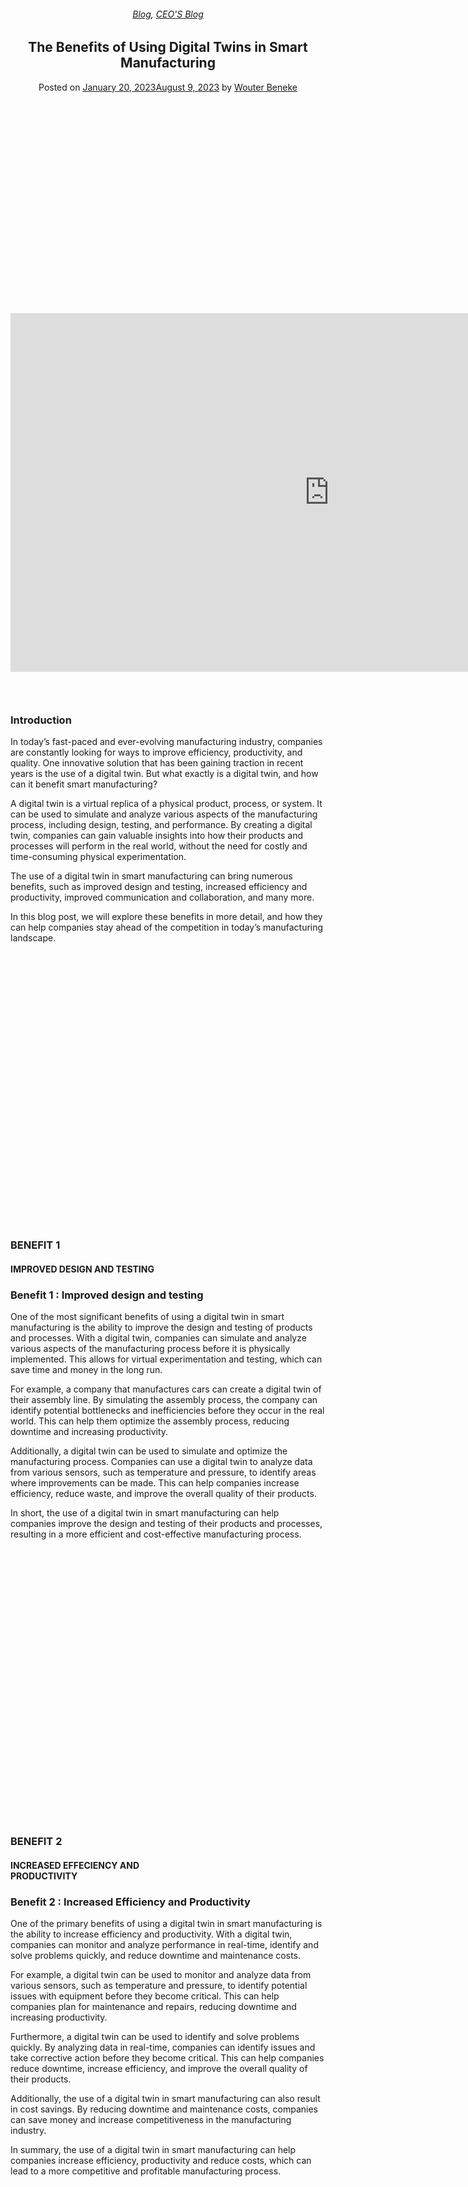 
<article class="post-12743 post type-post status-publish format-standard has-post-thumbnail hentry category-blog category-pieter-blog tag-digital-twins tag-smart-manufacturing" id="post-12743">
<div class="article-inner">
<header class="entry-header">
<div class="entry-header-text entry-header-text-top text-center">
<h6 class="entry-category is-xsmall"><a href="https://xmpro.com/category/blog/" rel="category tag">Blog</a>, <a href="https://xmpro.com/category/blog/pieter-blog/" rel="category tag">CEO'S Blog</a></h6><h1 class="entry-title">The Benefits of Using Digital Twins in Smart Manufacturing</h1><div class="entry-divider is-divider small"></div>
<div class="entry-meta uppercase is-xsmall">
<span class="posted-on">Posted on <a href="https://xmpro.com/the-benefits-of-using-digital-twins-in-smart-manufacturing/" rel="bookmark"><time class="entry-date published" datetime="2023-01-20T04:57:07+00:00">January 20, 2023</time><time class="updated" datetime="2023-08-09T01:33:17+00:00">August 9, 2023</time></a></span> <span class="byline">by <span class="meta-author vcard"><a class="url fn n" href="https://xmpro.com/author/wbeneke/">Wouter Beneke</a></span></span> </div>
</div>
</header>
<div class="entry-content single-page">
<div class="video video-fit mb" style="padding-top:56.25%;"><p><iframe allow="accelerometer; autoplay; clipboard-write; encrypted-media; gyroscope; picture-in-picture; web-share" allowfullscreen="" frameborder="0" height="574" loading="lazy" src="https://www.youtube.com/embed/stBkrkKU59Y?feature=oembed" title="The Benefits of using Digital Twins in Smart Manufacturing" width="1020"></iframe></p>
</div>
<div class="gap-element clearfix" id="gap-744315918" style="display:block; height:auto;">
<style>
#gap-744315918 {
  padding-top: 30px;
}
</style>
</div>
<div class="container section-title-container"><h3 class="section-title section-title-center"><b></b><span class="section-title-main">Introduction</span><b></b></h3></div>
<p>In today’s fast-paced and ever-evolving manufacturing industry, companies are constantly looking for ways to improve efficiency, productivity, and quality. One innovative solution that has been gaining traction in recent years is the use of a digital twin. But what exactly is a digital twin, and how can it benefit smart manufacturing?</p>
<p>A digital twin is a virtual replica of a physical product, process, or system. It can be used to simulate and analyze various aspects of the manufacturing process, including design, testing, and performance. By creating a digital twin, companies can gain valuable insights into how their products and processes will perform in the real world, without the need for costly and time-consuming physical experimentation.</p>
<p>The use of a digital twin in smart manufacturing can bring numerous benefits, such as improved design and testing, increased efficiency and productivity, improved communication and collaboration, and many more.</p>
<p>In this blog post, we will explore these benefits in more detail, and how they can help companies stay ahead of the competition in today’s manufacturing landscape.</p>
<div class="banner has-hover" id="banner-1984132468">
<div class="banner-inner fill">
<div class="banner-bg fill">
<div class="bg fill bg-fill"></div>
<div class="overlay"></div>
</div>
<div class="banner-layers container">
<div class="fill banner-link"></div>
<div class="text-box banner-layer x50 md-x50 lg-x50 y50 md-y50 lg-y50 res-text" id="text-box-424860737">
<div class="text-box-content text dark">
<div class="text-inner text-center">
<h3 class="uppercase"><strong>BENEFIT 1</strong></h3>
<h4>IMPROVED DESIGN AND TESTING</h4>
</div>
</div>
<style>
#text-box-424860737 {
  width: 64%;
}
#text-box-424860737 .text-box-content {
  font-size: 100%;
}
@media (min-width:550px) {
  #text-box-424860737 {
    width: 60%;
  }
}
</style>
</div>
</div>
</div>
<style>
#banner-1984132468 {
  padding-top: 229px;
}
#banner-1984132468 .bg.bg-loaded {
  background-image: url(https://xmpro.com/wp-content/uploads/2022/12/Digital-Twins-in-The-Automotive-Industry-1024x536.png);
}
#banner-1984132468 .overlay {
  background-color: rgba(0, 57, 82, 0.657);
}
@media (min-width:550px) {
  #banner-1984132468 {
    padding-top: 436px;
  }
}
</style>
</div>
<div class="container section-title-container"><h3 class="section-title section-title-center"><b></b><span class="section-title-main">Benefit 1 : Improved design and testing</span><b></b></h3></div>
<p>One of the most significant benefits of using a digital twin in smart manufacturing is the ability to improve the design and testing of products and processes. With a digital twin, companies can simulate and analyze various aspects of the manufacturing process before it is physically implemented. This allows for virtual experimentation and testing, which can save time and money in the long run.</p>
<p>For example, a company that manufactures cars can create a digital twin of their assembly line. By simulating the assembly process, the company can identify potential bottlenecks and inefficiencies before they occur in the real world. This can help them optimize the assembly process, reducing downtime and increasing productivity.</p>
<p>Additionally, a digital twin can be used to simulate and optimize the manufacturing process. Companies can use a digital twin to analyze data from various sensors, such as temperature and pressure, to identify areas where improvements can be made. This can help companies increase efficiency, reduce waste, and improve the overall quality of their products.</p>
<p>In short, the use of a digital twin in smart manufacturing can help companies improve the design and testing of their products and processes, resulting in a more efficient and cost-effective manufacturing process.</p>
<div class="banner has-hover" id="banner-977451303">
<div class="banner-inner fill">
<div class="banner-bg fill">
<div class="bg fill bg-fill"></div>
<div class="overlay"></div>
</div>
<div class="banner-layers container">
<div class="fill banner-link"></div>
<div class="text-box banner-layer x50 md-x50 lg-x50 y50 md-y50 lg-y50 res-text" id="text-box-2065159114">
<div class="text-box-content text dark">
<div class="text-inner text-center">
<h3 class="uppercase"><strong>BENEFIT 2</strong></h3>
<h4>INCREASED EFFECIENCY AND PRODUCTIVITY</h4>
</div>
</div>
<style>
#text-box-2065159114 {
  width: 77%;
}
#text-box-2065159114 .text-box-content {
  font-size: 100%;
}
@media (min-width:550px) {
  #text-box-2065159114 {
    width: 60%;
  }
}
</style>
</div>
</div>
</div>
<style>
#banner-977451303 {
  padding-top: 229px;
}
#banner-977451303 .bg.bg-loaded {
  background-image: url(https://xmpro.com/wp-content/uploads/2023/01/Smart-Manufacturing-Effeciency.png);
}
#banner-977451303 .overlay {
  background-color: rgba(0, 57, 82, 0.657);
}
#banner-977451303 .bg {
  background-position: 9% 100%;
}
@media (min-width:550px) {
  #banner-977451303 {
    padding-top: 436px;
  }
}
</style>
</div>
<div class="container section-title-container"><h3 class="section-title section-title-center"><b></b><span class="section-title-main">Benefit 2 : Increased Efficiency and Productivity</span><b></b></h3></div>
<p>One of the primary benefits of using a digital twin in smart manufacturing is the ability to increase efficiency and productivity. With a digital twin, companies can monitor and analyze performance in real-time, identify and solve problems quickly, and reduce downtime and maintenance costs.</p>
<p>For example, a digital twin can be used to monitor and analyze data from various sensors, such as temperature and pressure, to identify potential issues with equipment before they become critical. This can help companies plan for maintenance and repairs, reducing downtime and increasing productivity.</p>
<p>Furthermore, a digital twin can be used to identify and solve problems quickly. By analyzing data in real-time, companies can identify issues and take corrective action before they become critical. This can help companies reduce downtime, increase efficiency, and improve the overall quality of their products.</p>
<p>Additionally, the use of a digital twin in smart manufacturing can also result in cost savings. By reducing downtime and maintenance costs, companies can save money and increase competitiveness in the manufacturing industry.</p>
<p>In summary, the use of a digital twin in smart manufacturing can help companies increase efficiency, productivity and reduce costs, which can lead to a more competitive and profitable manufacturing process.</p>
<div class="banner has-hover" id="banner-1701221175">
<div class="banner-inner fill">
<div class="banner-bg fill">
<div class="bg fill bg-fill"></div>
<div class="overlay"></div>
</div>
<div class="banner-layers container">
<div class="fill banner-link"></div>
<div class="text-box banner-layer x50 md-x50 lg-x50 y50 md-y50 lg-y50 res-text" id="text-box-318572179">
<div class="text-box-content text dark">
<div class="text-inner text-center">
<h3 class="uppercase"><strong>BENEFIT 3</strong></h3>
<h4>IMPROVED COMMUNICATION &amp; COLLABORATION</h4>
</div>
</div>
<style>
#text-box-318572179 {
  width: 84%;
}
#text-box-318572179 .text-box-content {
  font-size: 100%;
}
@media (min-width:550px) {
  #text-box-318572179 {
    width: 60%;
  }
}
</style>
</div>
</div>
</div>
<style>
#banner-1701221175 {
  padding-top: 229px;
}
#banner-1701221175 .bg.bg-loaded {
  background-image: url(https://xmpro.com/wp-content/uploads/2023/01/Smart-Manufacturing-Communication.jpeg);
}
#banner-1701221175 .overlay {
  background-color: rgba(0, 57, 82, 0.657);
}
#banner-1701221175 .bg {
  background-position: 9% 100%;
}
@media (min-width:550px) {
  #banner-1701221175 {
    padding-top: 436px;
  }
}
</style>
</div>
<div class="container section-title-container"><h3 class="section-title section-title-center"><b></b><span class="section-title-main">Benefit 3 : Improved Communication and Collaboration</span><b></b></h3></div>
<p>Communication and collaboration is essential for any manufacturing environment. With a digital twin, companies can share and access data across different departments and teams, making it easier to make informed decisions based on accurate and up-to-date information.</p>
<p>For example, a digital twin can be used to share information between the design and manufacturing departments. By sharing data, the design department can ensure that the product is designed to meet the requirements of the manufacturing process, reducing the risk of errors and delays.</p>
<p>Additionally, a digital twin can be used to improve collaboration among different teams. By providing real-time data and analysis, teams can work together more effectively to identify and solve problems, improve efficiency, and increase productivity.</p>
<p>Furthermore, the use of a digital twin in smart manufacturing can also improve customer service. Companies can use a digital twin to provide real-time updates on production progress and delivery schedules, respond quickly to customer requests and concerns, and improve overall customer satisfaction.</p>
<p>In conclusion, the use of a digital twin in smart manufacturing can help companies improve communication and collaboration among different departments and teams, resulting in a more efficient and responsive manufacturing process.</p>
<div class="banner has-hover" id="banner-472084642">
<div class="banner-inner fill">
<div class="banner-bg fill">
<div class="bg fill bg-fill"></div>
<div class="overlay"></div>
</div>
<div class="banner-layers container">
<div class="fill banner-link"></div>
<div class="text-box banner-layer x50 md-x50 lg-x50 y50 md-y50 lg-y50 res-text" id="text-box-2123811087">
<div class="text-box-content text dark">
<div class="text-inner text-center">
<h3 class="uppercase"><strong>BENEFIT 4</strong></h3>
<h4>PREDICTIVE MAINTENANCE</h4>
</div>
</div>
<style>
#text-box-2123811087 {
  width: 84%;
}
#text-box-2123811087 .text-box-content {
  font-size: 100%;
}
@media (min-width:550px) {
  #text-box-2123811087 {
    width: 60%;
  }
}
</style>
</div>
</div>
</div>
<style>
#banner-472084642 {
  padding-top: 229px;
}
#banner-472084642 .bg.bg-loaded {
  background-image: url(https://xmpro.com/wp-content/uploads/2023/01/Predictive-Maintenance-For-Smart-Manufacturing-1024x532.jpeg);
}
#banner-472084642 .overlay {
  background-color: rgba(0, 57, 82, 0.657);
}
#banner-472084642 .bg {
  background-position: 9% 100%;
}
@media (min-width:550px) {
  #banner-472084642 {
    padding-top: 436px;
  }
}
</style>
</div>
<div class="container section-title-container"><h3 class="section-title section-title-center"><b></b><span class="section-title-main">Benefit 4 : Predictive Maintenance</span><b></b></h3></div>
<p>Another key benefit of using a digital twin in smart manufacturing is the ability to perform predictive maintenance. Predictive maintenance is a technique that uses data and analysis to predict when equipment will need maintenance and plan accordingly. This can help companies reduce downtime and increase productivity.</p>
<p>For example, a digital twin can be used to monitor the performance of equipment in real-time. By analyzing data from various sensors, such as temperature and vibration, a digital twin can identify potential issues with equipment before they become critical. This can help companies plan for maintenance and repairs, reducing downtime and increasing productivity.</p>
<p>Additionally, the use of a digital twin in smart manufacturing can also help companies identify potential safety hazards. By simulating and analyzing the manufacturing process, companies can identify potential hazards and take corrective action before they occur in the real world. This can help companies improve safety and reduce the risk of accidents.</p>
<p>Overall, the use of a digital twin in smart manufacturing can help companies perform predictive maintenance, reduce downtime, improve safety, and increase productivity.</p>
<p>In summary, the use of a digital twin in smart manufacturing can help companies perform predictive maintenance, which can lead to a more efficient and cost-effective manufacturing process.</p>
<div class="banner has-hover" id="banner-645408992">
<div class="banner-inner fill">
<div class="banner-bg fill">
<div class="bg fill bg-fill"></div>
<div class="overlay"></div>
</div>
<div class="banner-layers container">
<div class="fill banner-link"></div>
<div class="text-box banner-layer x50 md-x50 lg-x50 y50 md-y50 lg-y50 res-text" id="text-box-1198040847">
<div class="text-box-content text dark">
<div class="text-inner text-center">
<h3 class="uppercase"><strong>BENEFIT 5</strong></h3>
<h4>IMPROVED QUALITY CONTROL</h4>
</div>
</div>
<style>
#text-box-1198040847 {
  width: 84%;
}
#text-box-1198040847 .text-box-content {
  font-size: 100%;
}
@media (min-width:550px) {
  #text-box-1198040847 {
    width: 60%;
  }
}
</style>
</div>
</div>
</div>
<style>
#banner-645408992 {
  padding-top: 229px;
}
#banner-645408992 .bg.bg-loaded {
  background-image: url(https://xmpro.com/wp-content/uploads/2023/01/Improved-Quality-Control-Smart-Manufacturing-1024x481.jpeg);
}
#banner-645408992 .overlay {
  background-color: rgba(0, 57, 82, 0.657);
}
#banner-645408992 .bg {
  background-position: 9% 100%;
}
@media (min-width:550px) {
  #banner-645408992 {
    padding-top: 436px;
  }
}
</style>
</div>
<div class="container section-title-container"><h3 class="section-title section-title-center"><b></b><span class="section-title-main">Benefit 5 : Improved Quality Control</span><b></b></h3></div>
<p>Another significant benefit of using a digital twin in smart manufacturing is the ability to improve quality control. With a digital twin, companies can monitor and analyze production data in real-time, identify and address quality issues quickly, and track and trace products throughout the production process.</p>
<p>For example, a digital twin can be used to monitor and analyze data from various sensors, such as temperature and pressure, to identify potential issues with equipment before they become critical. This can help companies address quality issues quickly and reduce the risk of defects or nonconformities.</p>
<p>Additionally, a digital twin can be used to track and trace products throughout the production process. By monitoring and analyzing data in real-time, companies can ensure that products are manufactured to the correct specifications, reducing the risk of errors and defects.</p>
<p>Furthermore, the use of a digital twin in smart manufacturing can also lead to cost savings. By reducing the risk of defects and nonconformities, companies can save money and increase competitiveness in the manufacturing industry.</p>
<p>In summary, the use of a digital twin in smart manufacturing can help companies improve quality control, reduce defects and nonconformities, and increase competitiveness in the manufacturing industry.</p>
<div class="banner has-hover" id="banner-870188597">
<div class="banner-inner fill">
<div class="banner-bg fill">
<div class="bg fill bg-fill"></div>
<div class="overlay"></div>
</div>
<div class="banner-layers container">
<div class="fill banner-link"></div>
<div class="text-box banner-layer x50 md-x50 lg-x50 y50 md-y50 lg-y50 res-text" id="text-box-1536559096">
<div class="text-box-content text dark">
<div class="text-inner text-center">
<h3 class="uppercase"><strong>BENEFIT 6</strong></h3>
<h4>ENHANCED FLEXIBITY AND SCALABILITY</h4>
</div>
</div>
<style>
#text-box-1536559096 {
  width: 84%;
}
#text-box-1536559096 .text-box-content {
  font-size: 100%;
}
@media (min-width:550px) {
  #text-box-1536559096 {
    width: 60%;
  }
}
</style>
</div>
</div>
</div>
<style>
#banner-870188597 {
  padding-top: 229px;
}
#banner-870188597 .bg.bg-loaded {
  background-image: url(https://xmpro.com/wp-content/uploads/2023/01/Scalability-Smart-Manufacturing.jpeg);
}
#banner-870188597 .overlay {
  background-color: rgba(0, 57, 82, 0.657);
}
#banner-870188597 .bg {
  background-position: 9% 100%;
}
@media (min-width:550px) {
  #banner-870188597 {
    padding-top: 436px;
  }
}
</style>
</div>
<div class="container section-title-container"><h3 class="section-title section-title-center"><b></b><span class="section-title-main">Benefit 6 : Enhanced Flexibility and Scalability</span><b></b></h3></div>
<p>Another benefit of using a digital twin in smart manufacturing is the ability to enhance flexibility and scalability. With a digital twin, companies can adapt to changing market conditions and customer demands, and scale production up or down as needed.</p>
<p>For example, a digital twin can be used to simulate and analyze the manufacturing process, allowing companies to identify areas where improvements can be made. By making these improvements, companies can increase efficiency and reduce waste, which can help them adapt to changing market conditions and customer demands.</p>
<p>Additionally, a digital twin can be used to scale production up or down as needed. By monitoring and analyzing data in real-time, companies can identify areas where production needs to be increased or decreased. This can help companies respond quickly to changes in demand, which can lead to increased efficiency and reduced costs.</p>
<p>Furthermore, the use of a digital twin in smart manufacturing can also lead to cost savings. By increasing efficiency and reducing waste, companies can save money and increase competitiveness in the manufacturing industry.</p>
<p>In summary, the use of a digital twin in smart manufacturing can help companies enhance flexibility and scalability, increase efficiency, reduce costs, and increase competitiveness in the manufacturing industry.</p>
<div class="banner has-hover" id="banner-1501721655">
<div class="banner-inner fill">
<div class="banner-bg fill">
<div class="bg fill bg-fill"></div>
<div class="overlay"></div>
</div>
<div class="banner-layers container">
<div class="fill banner-link"></div>
<div class="text-box banner-layer x50 md-x50 lg-x50 y50 md-y50 lg-y50 res-text" id="text-box-1235206229">
<div class="text-box-content text dark">
<div class="text-inner text-center">
<h3 class="uppercase"><strong>BENEFIT 7</strong></h3>
<h4>IMPROVED SAFETY</h4>
</div>
</div>
<style>
#text-box-1235206229 {
  width: 84%;
}
#text-box-1235206229 .text-box-content {
  font-size: 100%;
}
@media (min-width:550px) {
  #text-box-1235206229 {
    width: 60%;
  }
}
</style>
</div>
</div>
</div>
<style>
#banner-1501721655 {
  padding-top: 229px;
}
#banner-1501721655 .bg.bg-loaded {
  background-image: url(https://xmpro.com/wp-content/uploads/2023/01/Improved-Safety-Smart-Manufacturing-1024x341.jpeg);
}
#banner-1501721655 .overlay {
  background-color: rgba(0, 57, 82, 0.657);
}
#banner-1501721655 .bg {
  background-position: 47% 94%;
}
@media (min-width:550px) {
  #banner-1501721655 {
    padding-top: 436px;
  }
}
</style>
</div>
<div class="container section-title-container"><h3 class="section-title section-title-center"><b></b><span class="section-title-main">Benefit 7: Improved Safety</span><b></b></h3></div>
<p>Another important benefit of using a digital twin in smart manufacturing is the ability to improve safety. With a digital twin, companies can simulate and identify potential safety hazards, and monitor and enforce safety protocols in real-time.</p>
<p>For example, a digital twin can be used to simulate the manufacturing process, allowing companies to identify potential hazards, such as heavy machinery or hazardous materials. By identifying these hazards, companies can take corrective action before they occur in the real world, improving safety and reducing the risk of accidents.</p>
<p>Additionally, a digital twin can be used to monitor and enforce safety protocols in real-time. By analyzing data from various sensors, such as temperature and pressure, companies can ensure that safety protocols are being followed, which can help them improve safety and reduce the risk of accidents.</p>
<p>Furthermore, the use of a digital twin in smart manufacturing can also lead to cost savings. By improving safety, companies can reduce the risk of accidents, which can lead to lower insurance costs and reduced downtime.</p>
<p>In conclusion, the use of a digital twin in smart manufacturing can help companies improve safety, reduce the risk of accidents, and lead to cost savings.</p>
<div class="banner has-hover" id="banner-967772653">
<div class="banner-inner fill">
<div class="banner-bg fill">
<div class="bg fill bg-fill"></div>
<div class="overlay"></div>
</div>
<div class="banner-layers container">
<div class="fill banner-link"></div>
<div class="text-box banner-layer x50 md-x50 lg-x50 y50 md-y50 lg-y50 res-text" id="text-box-942926701">
<div class="text-box-content text dark">
<div class="text-inner text-center">
<h3 class="uppercase"><strong>BENEFIT 8</strong></h3>
<h4>IMPROVED DATA MANAGEMENT</h4>
</div>
</div>
<style>
#text-box-942926701 {
  width: 84%;
}
#text-box-942926701 .text-box-content {
  font-size: 100%;
}
@media (min-width:550px) {
  #text-box-942926701 {
    width: 60%;
  }
}
</style>
</div>
</div>
</div>
<style>
#banner-967772653 {
  padding-top: 229px;
}
#banner-967772653 .bg.bg-loaded {
  background-image: url(https://xmpro.com/wp-content/uploads/2023/01/Data-Management-Smart-Manufacturing.jpeg);
}
#banner-967772653 .overlay {
  background-color: rgba(0, 57, 82, 0.657);
}
#banner-967772653 .bg {
  background-position: 47% 94%;
}
@media (min-width:550px) {
  #banner-967772653 {
    padding-top: 436px;
  }
}
</style>
</div>
<div class="container section-title-container"><h3 class="section-title section-title-center"><b></b><span class="section-title-main">Benefit 8: Improved Data Management</span><b></b></h3></div>
<p>Another benefit of using a digital twin in smart manufacturing is the ability to improve data management. With a digital twin, companies can collect, store, and analyze data from various sources, making it easier to make informed decisions based on accurate and up-to-date information.</p>
<p>For example, a digital twin can be used to collect data from various sensors, such as temperature and pressure, and store it in a central database. This can help companies analyze data in real-time, identify issues and take corrective action, and improve overall efficiency and productivity.</p>
<p>Additionally, a digital twin can be used to analyze data from various sources, such as customer feedback and market research. By analyzing this data, companies can make informed decisions about product development, marketing, and other areas of the business.</p>
<p>Furthermore, the use of a digital twin in smart manufacturing can also improve data security. By collecting and storing data in a central database, companies can protect it from unauthorized access and ensure compliance with data privacy regulations.</p>
<p>In summary, the use of a digital twin in smart manufacturing can help companies improve data management, make informed decisions, and improve data security.</p>
<div class="container section-title-container"><h3 class="section-title section-title-bold-center"><b></b><span class="section-title-main">Conclusion</span><b></b></h3></div>
<p>In conclusion, the use of a digital twin in smart manufacturing can bring numerous benefits to companies, including improved design and testing, increased efficiency and productivity, improved communication and collaboration, predictive maintenance, improved quality control, enhanced flexibility and scalability, improved safety and improved data management. By using a digital twin, companies can gain valuable insights into how their products and processes will perform in the real world, without the need for costly and time-consuming physical experimentation. This can lead to cost savings, increased competitiveness, and improved overall efficiency in the manufacturing industry. Companies that are looking to stay ahead of the competition should consider implementing a digital twin in their manufacturing process.</p>
<p>In addition to the benefits outlined above, smart manufacturers should consider using XMPro’s No Code Digital Twin Composition Platform as a way to easily and quickly create and manage digital twins. The platform allows for the creation of digital twins without the need for coding or programming knowledge, making it accessible to a wide range of users. It also allows for real-time monitoring and analysis of data, as well as the ability to connect with various sensors, systems and third-party applications. Using XMPro’s platform, manufacturers can streamline their digital twin creation process, and easily manage and update their digital twins as needed. This can lead to faster implementation of digital twin technology and improved efficiency in the manufacturing process.</p>
<div class="blog-share text-center"><div class="is-divider medium"></div><div class="social-icons share-icons share-row relative"><a aria-label="Share on WhatsApp" class="icon button circle is-outline tooltip whatsapp show-for-medium" data-action="share/whatsapp/share" href="whatsapp://send?text=The%20Benefits%20of%20Using%20Digital%20Twins%20in%20Smart%20Manufacturing - https://xmpro.com/the-benefits-of-using-digital-twins-in-smart-manufacturing/" title="Share on WhatsApp"><i class="icon-whatsapp"></i></a><a aria-label="Share on Facebook" class="icon button circle is-outline tooltip facebook" data-label="Facebook" href="https://www.facebook.com/sharer.php?u=https://xmpro.com/the-benefits-of-using-digital-twins-in-smart-manufacturing/" onclick="window.open(this.href,this.title,'width=500,height=500,top=300px,left=300px'); return false;" rel="noopener nofollow" target="_blank" title="Share on Facebook"><i class="icon-facebook"></i></a><a aria-label="Share on Twitter" class="icon button circle is-outline tooltip twitter" href="https://twitter.com/share?url=https://xmpro.com/the-benefits-of-using-digital-twins-in-smart-manufacturing/" onclick="window.open(this.href,this.title,'width=500,height=500,top=300px,left=300px'); return false;" rel="noopener nofollow" target="_blank" title="Share on Twitter"><i class="icon-twitter"></i></a><a aria-label="Email to a Friend" class="icon button circle is-outline tooltip email" href="/cdn-cgi/l/email-protection#af90dcdacdc5caccdb92fbc7ca8a9d9fedcac1cac9c6dbdc8a9d9fc0c98a9d9ffadcc6c1c88a9d9febc6c8c6dbcec38a9d9ffbd8c6c1dc8a9d9fc6c18a9d9ffcc2cedddb8a9d9fe2cec1dac9ceccdbdaddc6c1c889cdc0cbd692ecc7caccc48a9d9fdbc7c6dc8a9d9fc0dadb8a9cee8a9d9fc7dbdbdfdc8a9cee8a9de98a9de9d7c2dfddc081ccc0c28a9de9dbc7ca82cdcac1cac9c6dbdc82c0c982dadcc6c1c882cbc6c8c6dbcec382dbd8c6c1dc82c6c182dcc2cedddb82c2cec1dac9ceccdbdaddc6c1c88a9de9" rel="nofollow" title="Email to a Friend"><i class="icon-envelop"></i></a><a aria-label="Pin on Pinterest" class="icon button circle is-outline tooltip pinterest" href="https://pinterest.com/pin/create/button?url=https://xmpro.com/the-benefits-of-using-digital-twins-in-smart-manufacturing/&amp;media=https://xmpro.com/wp-content/uploads/2023/01/The-Benefits-of-Digital-Twins-in-Smart-Manufacturing-1024x596.jpg&amp;description=The%20Benefits%20of%20Using%20Digital%20Twins%20in%20Smart%20Manufacturing" onclick="window.open(this.href,this.title,'width=500,height=500,top=300px,left=300px'); return false;" rel="noopener nofollow" target="_blank" title="Pin on Pinterest"><i class="icon-pinterest"></i></a><a aria-label="Share on LinkedIn" class="icon button circle is-outline tooltip linkedin" href="https://www.linkedin.com/shareArticle?mini=true&amp;url=https://xmpro.com/the-benefits-of-using-digital-twins-in-smart-manufacturing/&amp;title=The%20Benefits%20of%20Using%20Digital%20Twins%20in%20Smart%20Manufacturing" onclick="window.open(this.href,this.title,'width=500,height=500,top=300px,left=300px'); return false;" rel="noopener nofollow" target="_blank" title="Share on LinkedIn"><i class="icon-linkedin"></i></a></div></div></div>
<nav class="navigation-post" id="nav-below" role="navigation">
<div class="flex-row next-prev-nav bt bb">
<div class="flex-col flex-grow nav-prev text-left">
<div class="nav-previous"><a href="https://xmpro.com/new-agent-updates-tango-adt-listener-nanoprecise/" rel="prev"><span class="hide-for-small"><i class="icon-angle-left"></i></span> New Agent Updates : Tango, ADT Listener &amp; Nanoprecise</a></div>
</div>
<div class="flex-col flex-grow nav-next text-right">
<div class="nav-next"><a href="https://xmpro.com/revolutionize-your-supply-chain-how-digital-twins-can-boost-efficiency-and-cut-costs/" rel="next">Revolutionize Your Supply Chain: How Digital Twins Can Boost Efficiency and Cut Costs <span class="hide-for-small"><i class="icon-angle-right"></i></span></a></div> </div>
</div>
</nav>
</div>
</article>
<div class="comments-area" id="comments">
</div>
